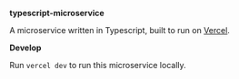 **typescript-microservice**

A microservice written in Typescript, built to run on [Vercel](https://vercel.com).

**Develop**

Run `vercel dev` to run this microservice locally.
